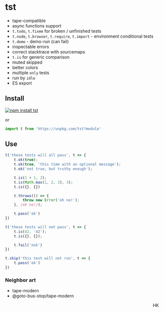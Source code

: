 # tst

* tape-compatible
* async functions support
* `t.todo`, `t.fixme` for broken / unfinished tests
* `t.node`, `t.browser`, `t.require`, `t.import` - environment conditional tests
* `t.demo` - demo-run (can fail)
* inspectable errors
* correct stacktrace with sourcemaps
* `t.is` for generic comparison <!-- almost, same -->
* muted skipped
* better colors
* multiple `only` tests
* run by `idle`
* ES export

## Install

[![npm install tst](https://nodei.co/npm/tst.png?mini=true)](https://npmjs.org/package/tst/)

or

```js
import t from 'https://unpkg.com/tst?module'
```

## Use

```js
t('these tests will all pass', t => {
	t.ok(true);
	t.ok(true, 'this time with an optional message');
	t.ok('not true, but truthy enough');

	t.is(1 + 1, 2);
	t.is(Math.max(1, 2, 3), 3);
	t.is({}, {})

	t.throws(() => {
		throw new Error('oh no!');
	}, /oh no!/);

	t.pass('ok')
})

t('these tests will not pass', t => {
	t.is(42, '42');
	t.is({}, {});

	t.fail('nok')
})

t.skip('this test will not run', t => {
	t.pass('ok')
})
```

### Neighbor art

* tape-modern
* @goto-bus-stop/tape-modern

<p align="right">HK</p>

